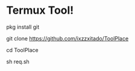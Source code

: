 # Termux Tool!

pkg install git

git clone
https://github.com/ixzzxitado/ToolPlace

cd ToolPlace

sh req.sh
